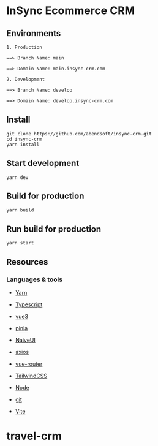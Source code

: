 # InSync Ecommerce CRM

## Environments

```
1. Production

==> Branch Name: main

==> Domain Name: main.insync-crm.com

2. Development

==> Branch Name: develop

==> Domain Name: develop.insync-crm.com
```

## Install

```
git clone https://github.com/abendsoft/insync-crm.git
cd insync-crm
yarn install
```

## Start development

```
yarn dev
```

## Build for production

```
yarn build
```

## Run build for production

```
yarn start
```

## Resources

### Languages & tools

- [Yarn](https://yarnpkg.com/)

- [Typescript](https://www.typescriptlang.org/)

- [vue3](https://vuejs.org/)

- [pinia](https://pinia.vuejs.org/)

- [NaiveUI](https://www.naiveui.com/en-US/os-theme)

- [axios](https://axios-http.com/docs/intro)

- [vue-router](https://router.vuejs.org/)

- [TailwindCSS](https://tailwindcss.com/)

- [Node](http://nodejs.org/)

- [git](https://git-scm.com/)

- [Vite](https://vitejs.dev/)
# travel-crm
